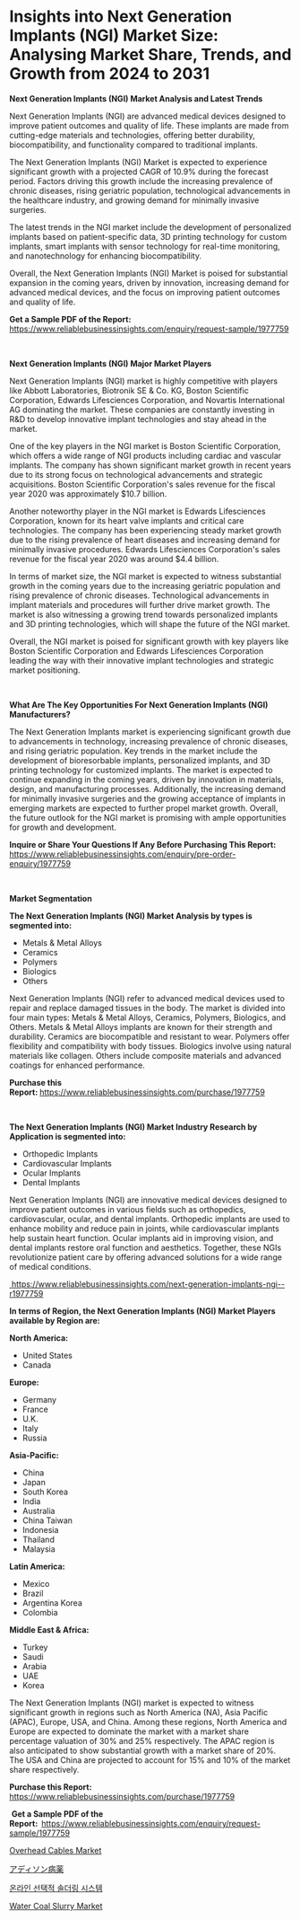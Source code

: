 <p><h1>Insights into Next Generation Implants (NGI) Market Size: Analysing Market Share, Trends, and Growth from 2024 to 2031</h1></p><p><strong>Next Generation Implants (NGI) Market Analysis and Latest Trends</strong></p>
<p><p>Next Generation Implants (NGI) are advanced medical devices designed to improve patient outcomes and quality of life. These implants are made from cutting-edge materials and technologies, offering better durability, biocompatibility, and functionality compared to traditional implants.</p><p>The Next Generation Implants (NGI) Market is expected to experience significant growth with a projected CAGR of 10.9% during the forecast period. Factors driving this growth include the increasing prevalence of chronic diseases, rising geriatric population, technological advancements in the healthcare industry, and growing demand for minimally invasive surgeries.</p><p>The latest trends in the NGI market include the development of personalized implants based on patient-specific data, 3D printing technology for custom implants, smart implants with sensor technology for real-time monitoring, and nanotechnology for enhancing biocompatibility.</p><p>Overall, the Next Generation Implants (NGI) Market is poised for substantial expansion in the coming years, driven by innovation, increasing demand for advanced medical devices, and the focus on improving patient outcomes and quality of life.</p></p>
<p><strong>Get a Sample PDF of the Report:&nbsp;</strong> <a href="https://www.reliablebusinessinsights.com/enquiry/request-sample/1977759">https://www.reliablebusinessinsights.com/enquiry/request-sample/1977759</a></p>
<p>&nbsp;</p>
<p><strong>Next Generation Implants (NGI) Major Market Players</strong></p>
<p><p>Next Generation Implants (NGI) market is highly competitive with players like Abbott Laboratories, Biotronik SE & Co. KG, Boston Scientific Corporation, Edwards Lifesciences Corporation, and Novartis International AG dominating the market. These companies are constantly investing in R&D to develop innovative implant technologies and stay ahead in the market.</p><p>One of the key players in the NGI market is Boston Scientific Corporation, which offers a wide range of NGI products including cardiac and vascular implants. The company has shown significant market growth in recent years due to its strong focus on technological advancements and strategic acquisitions. Boston Scientific Corporation's sales revenue for the fiscal year 2020 was approximately $10.7 billion.</p><p>Another noteworthy player in the NGI market is Edwards Lifesciences Corporation, known for its heart valve implants and critical care technologies. The company has been experiencing steady market growth due to the rising prevalence of heart diseases and increasing demand for minimally invasive procedures. Edwards Lifesciences Corporation's sales revenue for the fiscal year 2020 was around $4.4 billion.</p><p>In terms of market size, the NGI market is expected to witness substantial growth in the coming years due to the increasing geriatric population and rising prevalence of chronic diseases. Technological advancements in implant materials and procedures will further drive market growth. The market is also witnessing a growing trend towards personalized implants and 3D printing technologies, which will shape the future of the NGI market.</p><p>Overall, the NGI market is poised for significant growth with key players like Boston Scientific Corporation and Edwards Lifesciences Corporation leading the way with their innovative implant technologies and strategic market positioning.</p></p>
<p>&nbsp;</p>
<p><strong>What Are The Key Opportunities For Next Generation Implants (NGI) Manufacturers?</strong></p>
<p><p>The Next Generation Implants market is experiencing significant growth due to advancements in technology, increasing prevalence of chronic diseases, and rising geriatric population. Key trends in the market include the development of bioresorbable implants, personalized implants, and 3D printing technology for customized implants. The market is expected to continue expanding in the coming years, driven by innovation in materials, design, and manufacturing processes. Additionally, the increasing demand for minimally invasive surgeries and the growing acceptance of implants in emerging markets are expected to further propel market growth. Overall, the future outlook for the NGI market is promising with ample opportunities for growth and development.</p></p>
<p><strong>Inquire or Share Your Questions If Any Before Purchasing This Report:</strong> <a href="https://www.reliablebusinessinsights.com/enquiry/pre-order-enquiry/1977759">https://www.reliablebusinessinsights.com/enquiry/pre-order-enquiry/1977759</a></p>
<p>&nbsp;</p>
<p><strong>Market Segmentation</strong></p>
<p><strong>The Next Generation Implants (NGI) Market Analysis by types is segmented into:</strong></p>
<p><ul><li>Metals & Metal Alloys</li><li>Ceramics</li><li>Polymers</li><li>Biologics</li><li>Others</li></ul></p>
<p><p>Next Generation Implants (NGI) refer to advanced medical devices used to repair and replace damaged tissues in the body. The market is divided into four main types: Metals & Metal Alloys, Ceramics, Polymers, Biologics, and Others. Metals & Metal Alloys implants are known for their strength and durability. Ceramics are biocompatible and resistant to wear. Polymers offer flexibility and compatibility with body tissues. Biologics involve using natural materials like collagen. Others include composite materials and advanced coatings for enhanced performance.</p></p>
<p><strong>Purchase this Report:&nbsp;</strong><a href="https://www.reliablebusinessinsights.com/purchase/1977759">https://www.reliablebusinessinsights.com/purchase/1977759</a></p>
<p>&nbsp;</p>
<p><strong>The Next Generation Implants (NGI) Market Industry Research by Application is segmented into:</strong></p>
<p><ul><li>Orthopedic Implants</li><li>Cardiovascular Implants</li><li>Ocular Implants</li><li>Dental Implants</li></ul></p>
<p><p>Next Generation Implants (NGI) are innovative medical devices designed to improve patient outcomes in various fields such as orthopedics, cardiovascular, ocular, and dental implants. Orthopedic implants are used to enhance mobility and reduce pain in joints, while cardiovascular implants help sustain heart function. Ocular implants aid in improving vision, and dental implants restore oral function and aesthetics. Together, these NGIs revolutionize patient care by offering advanced solutions for a wide range of medical conditions.</p></p>
<p><a href="https://www.reliablebusinessinsights.com/next-generation-implants-ngi--r1977759">&nbsp;https://www.reliablebusinessinsights.com/next-generation-implants-ngi--r1977759</a></p>
<p><strong>In terms of Region, the Next Generation Implants (NGI) Market Players available by Region are:</strong></p>
<p>
    <p> <strong> North America: </strong>
        <ul>
            <li>United States</li>
            <li>Canada</li>
        </ul>
        </p> 
    <p> <strong> Europe: </strong>
        <ul>
            <li>Germany</li>
            <li>France</li>
            <li>U.K.</li>
            <li>Italy</li>
            <li>Russia</li>
        </ul>
        </p> 
    <p> <strong> Asia-Pacific: </strong>
        <ul>
            <li>China</li>
            <li>Japan</li>
            <li>South Korea</li>
            <li>India</li>
            <li>Australia</li>
            <li>China Taiwan</li>
            <li>Indonesia</li>
            <li>Thailand</li>
            <li>Malaysia</li>
        </ul>
        </p> 
    <p> <strong> Latin America: </strong>
        <ul>
            <li>Mexico</li>
            <li>Brazil</li>
            <li>Argentina Korea</li>
            <li>Colombia</li>
        </ul>
        </p> 
    <p> <strong> Middle East & Africa: </strong>
        <ul>
            <li>Turkey</li>
            <li>Saudi</li>
            <li>Arabia</li>
            <li>UAE</li>
            <li>Korea</li>
        </ul>
    </p>
    </p>
<p><p>The Next Generation Implants (NGI) market is expected to witness significant growth in regions such as North America (NA), Asia Pacific (APAC), Europe, USA, and China. Among these regions, North America and Europe are expected to dominate the market with a market share percentage valuation of 30% and 25% respectively. The APAC region is also anticipated to show substantial growth with a market share of 20%. The USA and China are projected to account for 15% and 10% of the market share respectively.</p></p>
<p><strong>Purchase this Report: </strong><a href="https://www.reliablebusinessinsights.com/purchase/1977759">https://www.reliablebusinessinsights.com/purchase/1977759</a></p>
<p>&nbsp;<strong>Get a Sample PDF of the Report:&nbsp;&nbsp;</strong><a href="https://www.reliablebusinessinsights.com/enquiry/request-sample/1977759">https://www.reliablebusinessinsights.com/enquiry/request-sample/1977759</a></p>
<p><strong></strong></p>
<p><p><a href="https://github.com/HenrietteMills1/Market-Research-Report-List-1/blob/main/overhead-cables-market.md">Overhead Cables Market</a></p><p><a href="https://github.com/decker5351/Market-Research-Report-List-1/blob/main/5407968151823.md">アディソン病薬</a></p><p><a href="https://github.com/bvubpqd5241630/Market-Research-Report-List-2/blob/main/3413401161731.md">온라인 선택적 솔더링 시스템</a></p><p><a href="https://github.com/alexxisgm/Market-Research-Report-List-1/blob/main/water-coal-slurry-market.md">Water Coal Slurry Market</a></p></p>